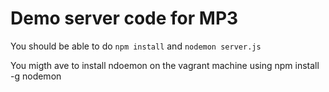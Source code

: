 # Demo server code for MP3
You should be able to do
`npm install` and `nodemon server.js`

You migth ave to install ndoemon on the vagrant machine using
npm install -g nodemon


